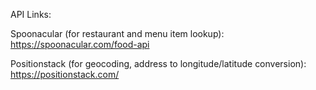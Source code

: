 API Links:

Spoonacular (for restaurant and menu item lookup): https://spoonacular.com/food-api

Positionstack (for geocoding, address to longitude/latitude conversion): https://positionstack.com/ 